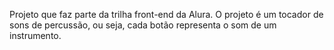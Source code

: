 Projeto que faz parte da trilha front-end da Alura. O projeto é um tocador de sons de percussão, ou seja, cada botão representa o som de um instrumento.
